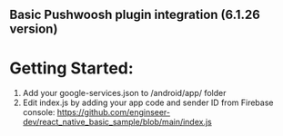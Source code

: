 ## Basic Pushwoosh plugin integration (6.1.26 version)

# Getting Started:

1. Add your google-services.json to /android/app/ folder
2. Edit index.js by adding your app code and sender ID from Firebase console: https://github.com/enginseer-dev/react_native_basic_sample/blob/main/index.js 

